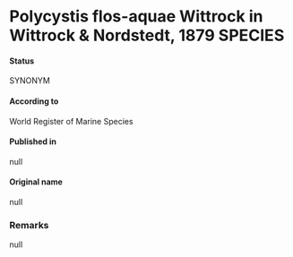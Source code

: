 # Polycystis flos-aquae Wittrock in Wittrock & Nordstedt, 1879 SPECIES

#### Status
SYNONYM

#### According to
World Register of Marine Species

#### Published in
null

#### Original name
null

### Remarks
null